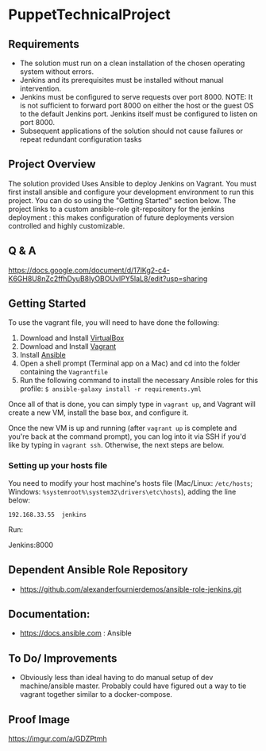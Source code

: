 
# PuppetTechnicalProject


## Requirements

*  The solution must run on a clean installation of the chosen operating system without errors.
* Jenkins and its prerequisites must be installed without manual intervention.
* Jenkins must be configured to serve requests over port 8000.
NOTE: It is not sufficient to forward port 8000 on either the host or the guest OS to the default Jenkins port. Jenkins itself must be configured to listen on port 8000.
* Subsequent applications of the solution should not cause failures or repeat redundant configuration tasks


## Project Overview 

The solution provided Uses Ansible to deploy Jenkins on Vagrant. You must first install ansible and configure your development environment to run this project. You can do so using the "Getting Started" section below. The project links to a custom ansible-role git-repository for the jenkins deployment : this makes configuration of future deployments version controlled and highly customizable. 



## Q & A 
https://docs.google.com/document/d/17lKg2-c4-K6GH8U8nZc2ffhDyuB8IyOBOUvIPY5laL8/edit?usp=sharing



## Getting Started

To use the vagrant file, you will need to have done the following:

  1. Download and Install [VirtualBox](https://www.virtualbox.org/wiki/Downloads)
  2. Download and Install [Vagrant](https://www.vagrantup.com/downloads.html)
  3. Install [Ansible](http://docs.ansible.com/ansible/latest/intro_installation.html)
  4. Open a shell prompt (Terminal app on a Mac) and cd into the folder containing the `Vagrantfile`
  5. Run the following command to install the necessary Ansible roles for this profile: `$ ansible-galaxy install -r requirements.yml`

Once all of that is done, you can simply type in `vagrant up`, and Vagrant will create a new VM, install the base box, and configure it.

Once the new VM is up and running (after `vagrant up` is complete and you're back at the command prompt), you can log into it via SSH if you'd like by typing in `vagrant ssh`. Otherwise, the next steps are below.

### Setting up your hosts file

You need to modify your host machine's hosts file (Mac/Linux: `/etc/hosts`; Windows: `%systemroot%\system32\drivers\etc\hosts`), adding the line below:

    192.168.33.55  jenkins




Run:

Jenkins:8000


## Dependent Ansible Role Repository 

* https://github.com/alexanderfournierdemos/ansible-role-jenkins.git
 
 
## Documentation:

* https://docs.ansible.com : Ansible 



## To Do/ Improvements

* Obviously less than ideal having to do manual setup of dev machine/ansible master. Probably could have figured out a way to tie vagrant together similar to a docker-compose. 



## Proof Image

https://imgur.com/a/GDZPtmh

